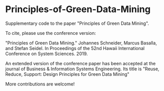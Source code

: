 # Principles-of-Green-Data-Mining
Supplementary code to the paper "Principles of Green Data Mining".

To cite, please use the conference version:

"Principles of Green Data Mining." 
Johannes Schneider, Marcus Basalla, and Stefan Seidel.
In Proceedings of the 52nd Hawaii International Conference on System Sciences. 2019.

An extended version of the conference paper has been accepted at the journal of Business & Information Systems Engineering. 
Its title is  "Reuse, Reduce, Support: Design Principles for Green Data Mining"

More contributions are welcome!


